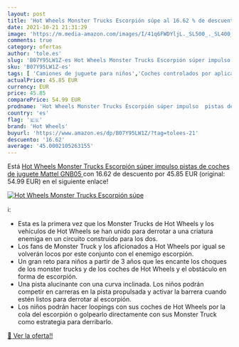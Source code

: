 ```yaml
---
layout: post
title: 'Hot Wheels Monster Trucks Escorpión súpe al 16.62 % de descuento'
date: 2021-10-21 21:31:29
image: 'https://m.media-amazon.com/images/I/41q6FWDYljL._SL500_._SL400_.jpg'
comments: true
category: ofertas
author: 'tole.es'
slug: 'B07Y95LW1Z-es Hot Wheels Monster Trucks Escorpión súper impulso pistas...'
sku: 'B07Y95LW1Z-es'
tags: [ 'Camiones de juguete para niños','Coches controlados por aplicación o por control remoto','Coches slot, pistas y accesorios','Coches y camiones de juguete','Coches y camiones de radiocontrol','Coches y coches de carreras de juguete para niños','Juguetes','Juguetes y juegos','Radiocontrol','Vehículos de juguete para niños','hot wheels','mattel', ]
actualPrice: 45.85 EUR
currency: EUR
price: 45.85
comparePrice: 54.99 EUR
prodname: 'Hot Wheels Monster Trucks Escorpión súper impulso  pistas de coches de juguete  Mattel GNB05 '
country: 'es'
flag: '🇪🇸'
brand: 'Hot Wheels'
buyurl: 'https://www.amazon.es/dp/B07Y95LW1Z/?tag=tolees-21'
descuento: '16.62'
average: '45.0002105263155'
---
```


Está [Hot Wheels Monster Trucks Escorpión súper impulso  pistas de coches de juguete  Mattel GNB05 ](https://www.amazon.es/dp/B07Y95LW1Z/?tag=tolees-21) con 16.62 de descuento por 45.85 EUR (original: 54.99 EUR) en el siguiente enlace!

[![Hot Wheels Monster Trucks Escorpión súpe](https://m.media-amazon.com/images/I/41q6FWDYljL._SL500_._SL400_.jpg)](https://www.amazon.es/dp/B07Y95LW1Z/?tag=tolees-21)

ℹ️:

- Esta es la primera vez que los Monster Trucks de Hot Wheels y los vehículos de Hot Wheels se han unido para derrotar a una criatura enemiga en un circuito construido para los dos.
- Los fans de Monster Truck y los aficionados a Hot Wheels por igual se volverán locos por este conjunto con el enemigo escorpión.
- Un gran reto para niños a partir de 3 años que les encante los choques de los monster trucks y de los coches de Hot Wheels y el obstáculo en forma de escorpión.
- Una pista alucinante con una curva inclinada. Los niños podrán competir en carreras en la pista propulsada y activar la barrera cuando estén listos para derrotar al escorpión.
- Los niños podrán hacer loopings con sus coches de Hot Wheels por la cola del escorpión o golpearlo directamente con sus Monster Truck como estrategia para derribarlo.

[🛒 Ver la oferta!!](https://www.amazon.es/dp/B07Y95LW1Z/?tag=tolees-21)
